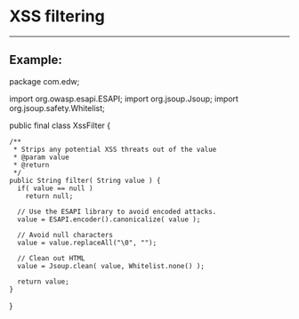 # XSS filtering
-------

## Example:


package com.edw;

import org.owasp.esapi.ESAPI;
import org.jsoup.Jsoup;
import org.jsoup.safety.Whitelist;

public final class XssFilter {

	/**
	 * Strips any potential XSS threats out of the value
	 * @param value
	 * @return
	 */
	public String filter( String value ) {
	  if( value == null )
	    return null;
	 
	  // Use the ESAPI library to avoid encoded attacks.
	  value = ESAPI.encoder().canonicalize( value );
	 
	  // Avoid null characters
	  value = value.replaceAll("\0", "");
	 
	  // Clean out HTML
	  value = Jsoup.clean( value, Whitelist.none() );
	 
	  return value;
	}
	
	
}


